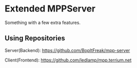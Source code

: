 # Extended MPPServer
Something with a few extra features.

## Using Repositories
Server(Backend): https://github.com/BopItFreak/mpp-server

Client(Frontend): https://github.com/ledlamp/mpp.terrium.net


